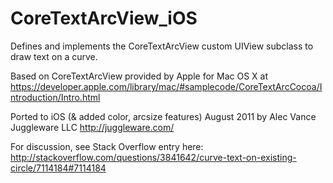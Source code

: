 CoreTextArcView_iOS
===================

Defines and implements the CoreTextArcView custom UIView subclass to draw text on a curve. 

Based on CoreTextArcView provided by Apple for Mac OS X at https://developer.apple.com/library/mac/#samplecode/CoreTextArcCocoa/Introduction/Intro.html

Ported to iOS (& added color, arcsize features) August 2011 by Alec Vance
Juggleware LLC http://juggleware.com/

For discussion, see Stack Overflow entry here: 
http://stackoverflow.com/questions/3841642/curve-text-on-existing-circle/7114184#7114184



